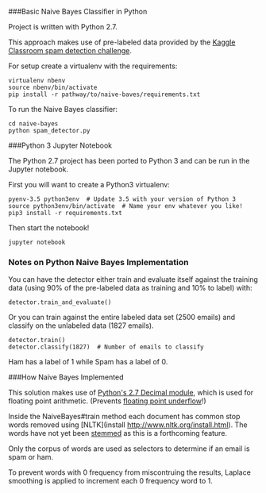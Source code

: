 ###Basic Naive Bayes Classifier in Python

Project is written with Python 2.7.

This approach makes use of pre-labeled data provided by the [Kaggle Classroom spam detection challenge](https://inclass.kaggle.com/c/adcg-ss14-challenge-02-spam-mails-detection/data).

For setup create a virtualenv with the requirements:

```
virtualenv nbenv
source nbenv/bin/activate
pip install -r pathway/to/naive-baves/requirements.txt
```

To run the Naive Bayes classifier: 

```
cd naive-bayes
python spam_detector.py
```
###Python 3 Jupyter Notebook

The Python 2.7 project has been ported to Python 3 and can be run in the Jupyter notebook.

First you will want to create a Python3 virtualenv:

```
pyenv-3.5 python3env  # Update 3.5 with your version of Python 3
source python3env/bin/activate  # Name your env whatever you like!
pip3 install -r requirements.txt 
``` 
Then start the notebook!

```
jupyter notebook
```

### Notes on Python Naive Bayes Implementation

You can have the detector either train and evaluate itself against the training data (using 90% of the pre-labeled data as training and 10% to label) with: 

```
detector.train_and_evaluate()
```

Or you can train against the entire labeled data set (2500 emails) and classify on the unlabeled data (1827 emails).

```
detector.train()
detector.classify(1827)  # Number of emails to classify
```

Ham has a label of 1 while Spam has a label of 0.

###How Naive Bayes Implemented

This solution makes use of [Python's 2.7 Decimal module](https://docs.python.org/2/library/decimal.html), which is used for floating point arithmetic. (Prevents [floating point underflow](http://nlp.stanford.edu/IR-book/html/htmledition/naive-bayes-text-classification-1.html)!)

Inside the NaiveBayes#train method each document has common stop words removed using [NLTK](install http://www.nltk.org/install.html). The words have not yet been [stemmed](http://stackoverflow.com/questions/24647400/what-is-the-best-stemming-method-in-python) as this is a forthcoming feature.

Only the corpus of words are used as selectors to determine if an email is spam or ham. 

To prevent words with 0 frequency from miscontruing the results, Laplace smoothing is applied to increment each 0 frequency word to 1.

